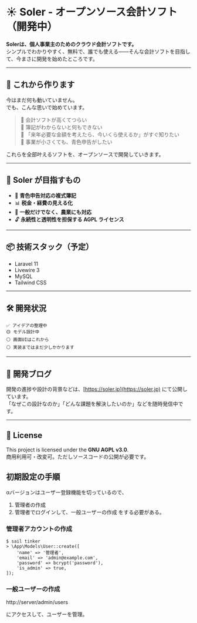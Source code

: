 # ☀️ Soler - オープンソース会計ソフト（開発中）

**Solerは、個人事業主のためのクラウド会計ソフトです。**  
シンプルでわかりやすく、無料で、誰でも使える——そんな会計ソフトを目指して、今まさに開発を始めたところです。

---

## 🌱 これから作ります

今はまだ何も動いていません。  
でも、こんな思いで始めています。

> 🔸 会計ソフトが高くてつらい  
> 🔸 簿記がわからないと何もできない  
> 🔸 「来年必要な金額を考えたら、今いくら使えるか」がすぐ知りたい  
> 🔸 事業が小さくても、青色申告がしたい  

これらを全部叶えるソフトを、オープンソースで開発していきます。

---

## 🎯 Soler が目指すもの

- 💼 **青色申告対応の複式簿記**
- 📊 **税金・経費の見える化**
- 🌿 **一般だけでなく、農業にも対応**
- 🔓 **永続性と透明性を担保する AGPL ライセンス**

---

## 📦 技術スタック（予定）

- Laravel 11
- Livewire 3
- MySQL
- Tailwind CSS

---

## 🛠 開発状況

```text
✅ アイデアの整理中  
🟡 モデル設計中  
⚪️ 画面UIはこれから  
⚪️ 実装まではまだ少しかかります
```

---

## 📝 開発ブログ

開発の進捗や設計の背景などは、[https://soler.jp](https://soler.jp) にて公開しています。  
「なぜこの設計なのか」「どんな課題を解決したいのか」などを随時発信中です。

---

## 📜 License

This project is licensed under the **GNU AGPL v3.0**.  
商用利用可・改変可。ただしソースコードの公開が必要です。



## 初期設定の手順

αバージョンはユーザー登録機能を切っているので、
1. 管理者の作成
1. 管理者でログインして、一般ユーザーの作成
をする必要がある。

### 管理者アカウントの作成

```
$ sail tinker
> \App\Models\User::create([
    'name' => '管理者',
    'email' => 'admin@example.com',
    'password' => bcrypt('password'),
    'is_admin' => true,
]);
```


### 一般ユーザーの作成

http://server/admin/users

にアクセスして、ユーザーを管理。
